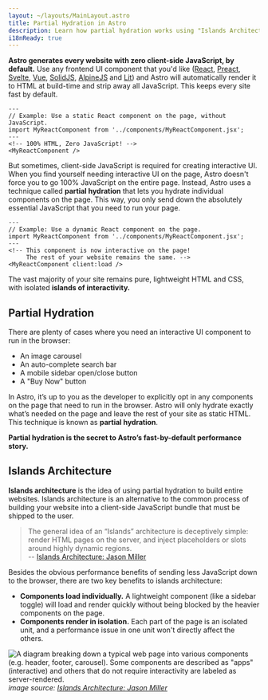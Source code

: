 ```yaml
---
layout: ~/layouts/MainLayout.astro
title: Partial Hydration in Astro
description: Learn how partial hydration works using "Islands Architecture" in Astro.
i18nReady: true
---
```


**Astro generates every website with zero client-side JavaScript, by default.** Use any frontend UI component that you'd like ([React](https://reactjs.org/), [Preact](https://preactjs.com/), [Svelte](https://svelte.dev/), [Vue](https://vuejs.org/), [SolidJS](https://www.solidjs.com/), [AlpineJS](https://alpinejs.dev/) and [Lit](https://lit.dev/)) and Astro will automatically render it to HTML at build-time and strip away all JavaScript. This keeps every site fast by default.

```astro
---
// Example: Use a static React component on the page, without JavaScript.
import MyReactComponent from '../components/MyReactComponent.jsx';
---
<!-- 100% HTML, Zero JavaScript! -->
<MyReactComponent />
```

But sometimes, client-side JavaScript is required for creating interactive UI. When you find yourself needing interactive UI on the page, Astro doesn't force you to go 100% JavaScript on the entire page. Instead, Astro uses a technique called **partial hydration** that lets you hydrate individual components on the page. This way, you only send down the absolutely essential JavaScript that you need to run your page. 

```astro
---
// Example: Use a dynamic React component on the page.
import MyReactComponent from '../components/MyReactComponent.jsx';
---
<!-- This component is now interactive on the page! 
     The rest of your website remains the same. -->
<MyReactComponent client:load />
```

The vast majority of your site remains pure, lightweight HTML and CSS, with isolated **islands of interactivity.**


## Partial Hydration

There are plenty of cases where you need an interactive UI component to run in the browser:

- An image carousel
- An auto-complete search bar
- A mobile sidebar open/close button
- A "Buy Now" button

In Astro, it’s up to you as the developer to explicitly opt in any components on the page that need to run in the browser. Astro will only hydrate exactly what’s needed on the page and leave the rest of your site as static HTML. This technique is known as **partial hydration**.

**Partial hydration is the secret to Astro’s fast-by-default performance story.**

## Islands Architecture

**Islands architecture** is the idea of using partial hydration to build entire websites. Islands architecture is an alternative to the common process of building your website into a client-side JavaScript bundle that must be shipped to the user.

> The general idea of an “Islands” architecture is deceptively simple: render HTML pages on the server, and inject placeholders or slots around highly dynamic regions.
> <br/> -- [Islands Architecture: Jason Miller](https://jasonformat.com/islands-architecture/)

Besides the obvious performance benefits of sending less JavaScript down to the browser, there are two key benefits to islands architecture:

- **Components load individually.** A lightweight component (like a sidebar toggle) will load and render quickly without being blocked by the heavier components on the page.
- **Components render in isolation.** Each part of the page is an isolated unit, and a performance issue in one unit won't directly affect the others.

![A diagram breaking down a typical web page into various components (e.g. header, footer, carousel). Some components are described as "apps" (interactive) and others that do not require interactivity are labeled as server-rendered.](https://res.cloudinary.com/wedding-website/image/upload/v1596766231/islands-architecture-1.png)
_image source: [Islands Architecture: Jason Miller](https://jasonformat.com/islands-architecture/)_
